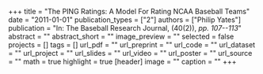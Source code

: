 +++
title = "The PING Ratings: A Model For Rating NCAA Baseball Teams"
date = "2011-01-01"
publication_types = ["2"]
authors = ["Philip Yates"]
publication = "In: The Baseball Research Journal, (40(2)), _pp. 107--113_"
abstract = ""
abstract_short = ""
image_preview = ""
selected = false
projects = []
tags = []
url_pdf = ""
url_preprint = ""
url_code = ""
url_dataset = ""
url_project = ""
url_slides = ""
url_video = ""
url_poster = ""
url_source = ""
math = true
highlight = true
[header]
image = ""
caption = ""
+++
